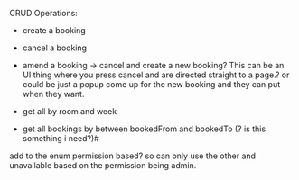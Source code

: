 CRUD Operations:
- create a booking
- cancel a booking
- amend a booking -> cancel and create a new booking? This can be an UI thing where you press cancel and are directed straight to a page.? or could be just a popup come up for the new booking and they can put when they want.
- get all by room and week

- get all bookings by between bookedFrom and bookedTo (? is this something i need?)#

add to the enum permission based? so can only use the other and unavailable based on the permission being admin.